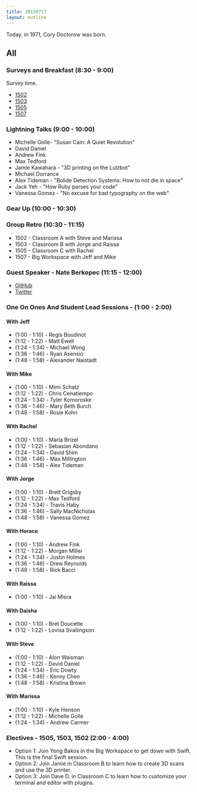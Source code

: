 ```yaml
---
title: 20150717
layout: outline
---
```


Today, in 1971, Cory Doctorow was born.

## All

### Surveys and Breakfast (8:30 - 9:00)

Survey time.

* [1502](https://docs.google.com/a/casimircreative.com/forms/d/1q1N_1DsboFRW_PIeUwB1lLGfp64LC8pkLY0LjN5OlDI/viewform)
* [1503](https://docs.google.com/a/casimircreative.com/forms/d/1y841CY1BpaDxtcpQy0TGf1jZQqlNNM1ZtuNNJ8525D8/viewform)
* [1505](https://docs.google.com/a/casimircreative.com/forms/d/10RF2sBc6Q9CFeTP8vFMY0UOXeFlcLIiI3URJwOdhOCc/viewform)
* [1507](https://docs.google.com/a/casimircreative.com/forms/d/1F5DBqbkZoUE21wl-A_VuboVrMERtpGJp7ogqCdh5eSw/viewform)

### Lightning Talks (9:00 - 10:00)

* Michelle Golle- "Susan Cain: A Quiet Revolution"
* David Daniel
* Andrew Fink
* Max Tedford
* Jamie Kawahara - "3D printing on the Lulzbot"
* Michael Dorrance
* Alex Tideman - "Bolide Detection Systems: How to not die in space"
* Jack Yeh - "How Ruby parses your code"
* Vanessa Gomez - "No excuse for bad typography on the web"


### Gear Up (10:00 - 10:30)


### Group Retro (10:30 - 11:15)

* 1502 - Classroom A with Steve and Marissa
* 1503 - Classroom B with Jorge and Raissa
* 1505 - Classroom C with Rachel
* 1507 - Big Workspace with Jeff and Mike

### Guest Speaker - Nate Berkopec (11:15 - 12:00)

* [GitHub](https://github.com/nateberkopec)
* [Twitter](https://twitter.com/nateberkopec)

### One On Ones And Student Lead Sessions - (1:00 - 2:00)

#### With Jeff

* (1:00 - 1:10) - Regis Boudinot
* (1:12 - 1:22) - Matt Ewell
* (1:24 - 1:34) - Michael Wong
* (1:36 - 1:46) - Ryan Asensio
* (1:48 - 1:58) - Alexander Naistadt

#### With Mike

* (1:00 - 1:10) - Mimi Schatz
* (1:12 - 1:22) - Chris Cenatiempo
* (1:24 - 1:34) - Tyler Komoroske
* (1:36 - 1:46) - Mary Beth Burch
* (1:48 - 1:58) - Rosie Kohn

#### With Rachel

* (1:00 - 1:10) - Marla Brizel
* (1:12 - 1:22) - Sebasian Abondano
* (1:24 - 1:34) - David Shim
* (1:36 - 1:46) - Max Millington
* (1:48 - 1:58) - Alex Tideman

#### With Jorge

* (1:00 - 1:10) - Brett Grigsby
* (1:12 - 1:22) - Max Tedford
* (1:24 - 1:34) - Travis Haby
* (1:36 - 1:46) - Sally MacNicholas
* (1:48 - 1:58) - Vanessa Gomez

#### With Horace

* (1:00 - 1:10) - Andrew Fink
* (1:12 - 1:22) - Morgan Miller
* (1:24 - 1:34) - Justin Holmes
* (1:36 - 1:46) - Drew Reynolds
* (1:48 - 1:58) - Rick Bacci

#### With Raissa

* (1:00 - 1:10) - Jai Misra

#### With Daisha

* (1:00 - 1:10) - Bret Doucette
* (1:12 - 1:22) - Lovisa Svallingson

#### With Steve

* (1:00 - 1:10) - Alon Waisman 
* (1:12 - 1:22) - David Daniel
* (1:24 - 1:34) - Eric Dowty
* (1:36 - 1:46) - Kenny Chen
* (1:48 - 1:58) - Kristina Brown


#### With Marissa

* (1:00 - 1:10) - Kyle Henson
* (1:12 - 1:22) - Michelle Golle
* (1:24 - 1:34) - Andrew Carmer


### Electives - 1505, 1503, 1502 (2:00 - 4:00)

* Option 1: Join Yong Bakos in the Big Workspace to get down with Swift. This is the final Swift session. 
* Option 2: Join Jamie in Classroom B to learn how to create 3D scans and use the 3D printer.
* Option 3: Join Dave D. in Classroom C to learn how to customize your terminal and editor with plugins. 
